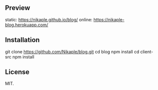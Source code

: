 ## Preview

static: https://nikaple.github.io/blog/
online: https://nikaple-blog.herokuapp.com/

## Installation

git clone https://github.com/Nikaple/blog.git
cd blog
npm install
cd client-src
npm install

## License

MIT.
